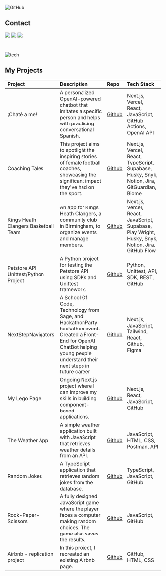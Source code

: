 ![GitHub](https://github.com/Albert-S2/Albert-S2/assets/154522895/a76dbb50-4794-4630-86c2-ba25d02a9692)
<br>
## Contact
 <p align="left"> 
  <a href="mailto:albert.szupszynski@hotmail.com"><img src="https://img.shields.io/badge/Email-blue?style=for-the-badge&logo=microsoft%20outlook"></a>
   <a href="https://www.codewars.com/users/Albert-S2"><img src="https://img.shields.io/badge/codewars-red?style=for-the-badge&logo=codewars"></a>
   <a href="https://www.linkedin.com/in/albert-szupszynski-b0a09b1a8/"><img src="https://img.shields.io/badge/LinkedIn-blue?style=for-the-badge&logo=LinkedIn"></a>
</p>
<br>

![tech](https://github.com/Albert-S2/Albert-S2/assets/154522895/4d93bcca-b2d4-4e77-a25d-ece4006aa148)

## My Projects


| **Project** | **Description** | **Repo** | **Tech Stack** |
| :- | :-| :-| :- | 
| ¡Chaté a me! | A personalized OpenAI-powered chatbot that imitates a specific person and helps with practicing conversational Spanish.| [Github](https://github.com/Albert-S2/chateame/tree/main) | Next.js, Vercel, React, JavaScript, GitHub Actions, OpenAI API |
| Coaching Tales | This project aims to spotlight the inspiring stories of female football coaches, showcasing the significant impact they've had on the sport.| [Github](https://github.com/coachingtales/Coaching-Tales) | Next.js, Vercel, React, TypeScript, Supabase, Husky, Snyk, Notion, Jira, GitGuardian, Biome |
| Kings Heath Clangers Basketball Team | An app for Kings Heath Clangers, a community club in Birmingham, to organize events and manage members.| [Github](https://github.com/lazycloud0/khc) | Next.js, Vercel, React, JavaScript, Supabase, Play Wright, Husky, Snyk, Notion, Jira, GitHub Flow |
| Petstore API Unittest/Python Project | A Python project for testing the Petstore API using SDKs and Unittest framework.| [Github](https://github.com/Albert-S2/Unittest-Pyton-Project) | Python, Unittest, API, SDK, REST, GitHub |
| NextStepNavigators | A  School Of Code, Technology from Sage, and HackathonParty hackathon event. Created a Front-End for OpenAI ChatBot helping young people understand their next steps in future career | [Github](https://github.com/Kit2345/NextStepNavigators) | Next.js, JavaScript, Tailwind, React, Github, Figma |
| My Lego Page | Ongoing Next.js project where I can improve my skills in building component-based applications. |[Github](https://github.com/Albert-S2/LEGO) | Next.js, React, JavaScript, GitHub |
| The Weather App | A simple weather application built with JavaScript that retrieves weather details from an API. | [Github](https://github.com/Albert-S2/WeatherApp) | JavaScript, HTML, CSS, Postman, API |
| Random Jokes | A TypeScript application that retrieves random jokes from the database. | [Github](https://github.com/Albert-S2/RandomJokes-JavaScript) | TypeScript, JavaScript, GitHub |
| Rock-Paper-Scissors | A fully designed JavaScript game where the player faces a computer making random choices. The game also saves the results. | [Github](https://github.com/Albert-S2/Game-Rock-Paper-scissors) | JavaScript, GitHub |
| Airbnb - replication project | In this project, I recreated an existing Airbnb page.|  [Github](https://github.com/Albert-S2/newprojectSoC) | GitHub, HTML, CSS |





<!--

## GitHub

[![GitHub Streak](https://streak-stats.demolab.com/?user=Albert-S2&theme=slateorange)](https://git.io/streak-stats)
![Anurag's GitHub stats](https://github-readme-stats.vercel.app/api?username=Albert-S2&theme=slateorange&show_icons=true)


**Albert-S2/Albert-S2** is a ✨ _special_ ✨ repository because its `README.md` (this file) appears on your GitHub profile.

Here are some ideas to get you started:

- 🔭 I’m currently working on ...
- 🌱 I’m currently learning ...
- 👯 I’m looking to collaborate on ...
- 🤔 I’m looking for help with ...
- 💬 Ask me about ...
- 📫 How to reach me: ...
- 😄 Pronouns: ...
- ⚡ Fun fact: ...
-->
